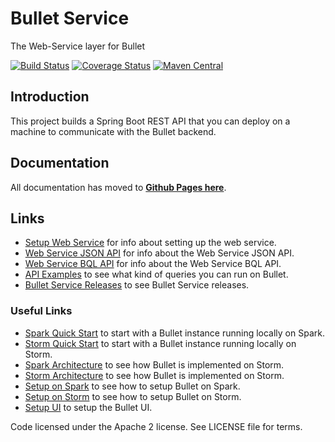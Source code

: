 # Bullet Service
The Web-Service layer for Bullet

[![Build Status](https://cd.screwdriver.cd/pipelines/7242/badge)](https://cd.screwdriver.cd/pipelines/7242)
[![Coverage Status](https://coveralls.io/repos/github/bullet-db/bullet-service/badge.svg?branch=master)](https://coveralls.io/github/bullet-db/bullet-service?branch=master) 
[![Maven Central](https://maven-badges.herokuapp.com/maven-central/com.yahoo.bullet/bullet-service/badge.svg)](https://maven-badges.herokuapp.com/maven-central/com.yahoo.bullet/bullet-service/)

## Introduction

This project builds a Spring Boot REST API that you can deploy on a machine to communicate with the Bullet backend.

## Documentation

All documentation has moved to **[Github Pages here](https://bullet-db.github.io/)**.

## Links

* [Setup Web Service](https://bullet-db.github.io/ws/setup/) for info about setting up the web service.
* [Web Service JSON API](https://bullet-db.github.io/ws/api-json) for info about the Web Service JSON API.
* [Web Service BQL API](https://bullet-db.github.io/ws/api-bql) for info about the Web Service BQL API.
* [API Examples](https://bullet-db.github.io/ws/examples/) to see what kind of queries you can run on Bullet.
* [Bullet Service Releases](https://bullet-db.github.io/releases/#bullet-web-service) to see Bullet Service releases.

### Useful Links

* [Spark Quick Start](https://bullet-db.github.io/quick-start/spark) to start with a Bullet instance running locally on Spark.
* [Storm Quick Start](https://bullet-db.github.io/quick-start/storm) to start with a Bullet instance running locally on Storm.
* [Spark Architecture](https://bullet-db.github.io/backend/spark-architecture/) to see how Bullet is implemented on Storm.
* [Storm Architecture](https://bullet-db.github.io/backend/storm-architecture/) to see how Bullet is implemented on Storm.
* [Setup on Spark](https://bullet-db.github.io/backend/spark-setup/) to see how to setup Bullet on Spark.
* [Setup on Storm](https://bullet-db.github.io/backend/storm-setup/) to see how to setup Bullet on Storm.
* [Setup UI](https://bullet-db.github.io/ui/setup/) to setup the Bullet UI.

Code licensed under the Apache 2 license. See LICENSE file for terms.
